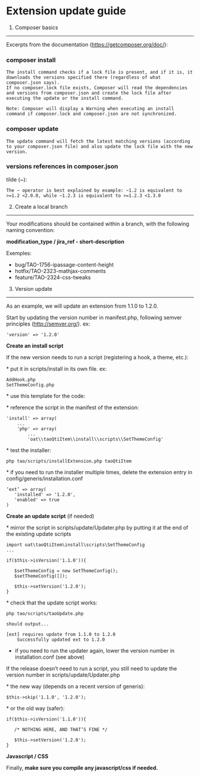<!--
author:
    - 'Christophe Noel'
created_at: '2016-03-18 11:53:36'
updated_at: '2016-06-17 16:53:41'
tags:
    - FAQ
-->

Extension update guide
======================

1. Composer basics
------------------

Excerpts from the documentation (https://getcomposer.org/doc/):

### composer install

    The install command checks if a lock file is present, and if it is, it downloads the versions specified there (regardless of what composer.json says).
    If no composer.lock file exists, Composer will read the dependencies and versions from composer.json and create the lock file after executing the update or the install command.

    Note: Composer will display a Warning when executing an install command if composer.lock and composer.json are not synchronized.

### composer update

    The update command will fetch the latest matching versions (according to your composer.json file) and also update the lock file with the new version.

### versions references in composer.json

tilde (\~):

    The ~ operator is best explained by example: ~1.2 is equivalent to >=1.2 <2.0.0, while ~1.2.3 is equivalent to >=1.2.3 <1.3.0

2. Create a local branch
------------------------

Your modifications should be contained within a branch, with the following naming convention:

**modification\_type / jira\_ref - short-description**

Exemples:

-   bug/TAO-1756-ipassage-content-height
-   hotfix/TAO-2323-mathjax-comments
-   feature/TAO-2324-css-tweaks

3. Version update
-----------------

As an example, we will update an extension from 1.1.0 to 1.2.0.

Start by updating the version number in manifest.php, following semver principles (http://semver.org/). ex:

    'version' => '1.2.0'

**Create an install script**

If the new version needs to run a script (registering a hook, a theme, etc.):

\* put it in scripts/install in its own file. ex:

    AddHook.php
    SetThemeConfig.php

\* use this template for the code:

\* reference the script in the manifest of the extension:

    'install' => array(
        ...
        'php' => array(
            ...
            'oat\\taoQtiItem\\install\\scripts\\SetThemeConfig'

\* test the installer:

    php tao/scripts/installExtension.php taoQtiItem

\* if you need to run the installer multiple times, delete the extension entry in config/generis/installation.conf

    ‘ext’ => array(
       'installed' => '1.2.0',
       'enabled' => true
    )

**Create an update script** (if needed)

\* mirror the script in scripts/update/Updater.php by putting it at the end of the existing update scripts

    import oat\taoQtiItem\install\scripts\SetThemeConfig
    ...

    if($this->isVersion('1.1.0')){

       $setThemeConfig = new SetThemeConfig();
       $setThemeConfig([]);

       $this->setVersion('1.2.0');
    }

\* check that the update script works:

    php tao/scripts/taoUpdate.php

    should output...

    [ext] requires update from 1.1.0 to 1.2.0
        Successfully updated ext to 1.2.0

-   if you need to run the updater again, lower the version number in installation.conf (see above)

If the release doesn’t need to run a script, you still need to update the version number in scripts/update/Updater.php

\* the new way (depends on a recent version of generis):

    $this->skip('1.1.0', '1.2.0');

\* or the old way (safer):

    if($this->isVersion('1.1.0')){

       /* NOTHING HERE, AND THAT’S FINE */

       $this->setVersion('1.2.0');
    }

**Javascript / CSS**

Finally, **make sure you compile any javascript/css if needed.**


